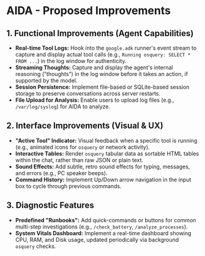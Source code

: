 # AIDA - Proposed Improvements

## 1. Functional Improvements (Agent Capabilities)
*   **Real-time Tool Logs:** Hook into the `google.adk` runner's event stream to capture and display actual tool calls (e.g., `Running osquery: SELECT * FROM ...`) in the log window for authenticity.
*   **Streaming Thoughts:** Capture and display the agent's internal reasoning ("thoughts") in the log window before it takes an action, if supported by the model.
*   **Session Persistence:** Implement file-based or SQLite-based session storage to preserve conversations across server restarts.
*   **File Upload for Analysis:** Enable users to upload log files (e.g., `/var/log/syslog`) for AIDA to analyze.

## 2. Interface Improvements (Visual & UX)
*   **"Active Tool" Indicator:** Visual feedback when a specific tool is running (e.g., animated icons for `osquery` or network activity).
*   **Interactive Tables:** Render `osquery` tabular data as sortable HTML tables within the chat, rather than raw JSON or plain text.
*   **Sound Effects:** Add subtle, retro sound effects for typing, messages, and errors (e.g., PC speaker beeps).
*   **Command History:** Implement Up/Down arrow navigation in the input box to cycle through previous commands.

## 3. Diagnostic Features
*   **Predefined "Runbooks":** Add quick-commands or buttons for common multi-step investigations (e.g., `/check_battery`, `/analyze_processes`).
*   **System Vitals Dashboard:** Implement a real-time dashboard showing CPU, RAM, and Disk usage, updated periodically via background `osquery` checks.
